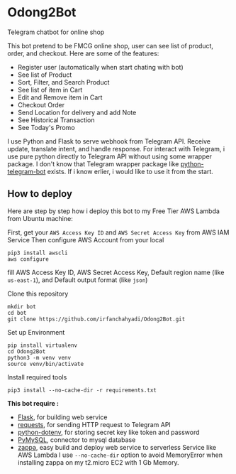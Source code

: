 # Odong2Bot
Telegram chatbot for online shop

This bot pretend to be FMCG online shop, user can see list of product, order, and checkout.
Here are some of the features:
- Register user (automatically when start chating with bot)
- See list of Product
- Sort, Filter, and Search Product
- See list of item in Cart
- Edit and Remove item in Cart
- Checkout Order
- Send Location for delivery and add Note
- See Historical Transaction
- See Today's Promo

I use Python and Flask to serve webhook from Telegram API. Receive update, translate intent, and handle response.
For interact with Telegram, i use pure python directly to Telegram API without using some wrapper package.
I don't know that Telegram wrapper package like [python-telegram-bot](https://github.com/python-telegram-bot/python-telegram-bot) exists. If i know erlier, i would like to use it from the start.


## How to deploy
Here are step by step how i deploy this bot to my Free Tier AWS Lambda from Ubuntu machine:

First, get your `AWS Access Key ID` and `AWS Secret Access Key` from AWS IAM Service
Then configure AWS Account from your local
```
pip3 install awscli
aws configure
```
fill AWS Access Key ID, AWS Secret Access Key, Default region name (like `us-east-1`), and Default output format (like `json`)

Clone this repository
```
mkdir bot
cd bot
git clone https://github.com/irfanchahyadi/Odong2Bot.git
```

Set up Environment
```
pip install virtualenv
cd Odong2Bot
python3 -m venv venv
source venv/bin/activate
```

Install required tools
```
pip3 install --no-cache-dir -r requirements.txt
```
**This bot require :**
- [Flask](https://github.com/pallets/flask), for building web service
- [requests](https://github.com/psf/requests), for sending HTTP request to Telegram API
- [python-dotenv](https://github.com/theskumar/python-dotenv), for storing secret key like token and password
- [PyMySQL](https://github.com/PyMySQL/PyMySQL), connector to mysql database
- [zappa](https://github.com/Miserlou/Zappa), easy build and deploy web service to serverless Service like AWS Lambda 
I use `--no-cache-dir` option to avoid MemoryError when installing zappa on my t2.micro EC2 with 1 Gb Memory.